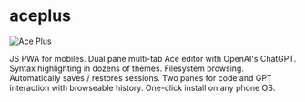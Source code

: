 # aceplus


![Ace Plus](https://i.ibb.co/JtJBSyM/Screenshot-2023-04-29-20-25-49.png)

JS PWA for mobiles. Dual pane multi-tab Ace editor with OpenAI's ChatGPT. Syntax highlighting in dozens of themes. Filesystem browsing. Automatically saves / restores sessions. Two panes for code and GPT interaction with browseable history. One-click install on any phone OS.
